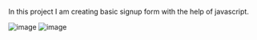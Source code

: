 In this project I am creating basic signup form with the help of javascript.

![image](https://github.com/user-attachments/assets/ee48286c-ecf3-4e6d-b537-8d2027385c3f)
![image](https://github.com/user-attachments/assets/11f29369-1ee4-4b99-99fe-a90ca619ff3b)
